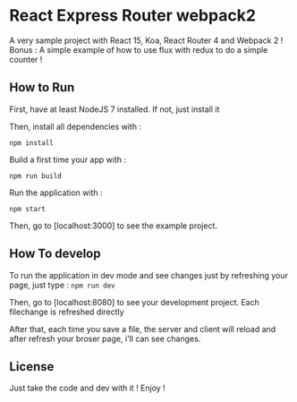 # React Express Router webpack2

A very sample project with React 15, Koa, React Router 4 and Webpack 2 !
Bonus : A simple example of how to use flux with redux to do a simple counter !
## How to Run
First, have at least NodeJS 7 installed. If not, just install it

Then, install all dependencies with :

    npm install

Build a first time your app with :

    npm run build

Run the application with :

    npm start

Then, go to [localhost:3000] to see the example project.

## How To develop
To run the application in dev mode and see changes just by refreshing your page, just type :
    ```
    npm run dev
    ```

Then, go to [localhost:8080] to see your development project.
Each filechange is refreshed directly

After that, each time you save a file, the server and client will reload and after refresh your broser page, i'll can see changes.

## License
Just take the code and dev with it ! Enjoy !
